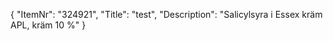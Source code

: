 {
  "ItemNr": "324921",
  "Title": "test",
  "Description": "Salicylsyra i Essex kräm APL, kräm 10 %"
}
